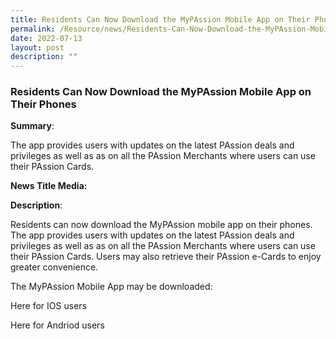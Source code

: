 ```yaml
---
title: Residents Can Now Download the MyPAssion Mobile App on Their Phones
permalink: /Resource/news/Residents-Can-Now-Download-the-MyPAssion-Mobile-App-on-Their-Phones
date: 2022-07-13
layout: post
description: ""
---
```


### Residents Can Now Download the MyPAssion Mobile App on Their Phones 

**Summary**: 

The app provides users with updates on the latest PAssion deals and privileges as well as as on all the PAssion Merchants where users can use their PAssion Cards.  

**News Title Media:**
 

**Description**: 

Residents can now download the MyPAssion mobile app on their phones. The app provides users with updates on the latest PAssion deals and privileges as well as as on all the PAssion Merchants where users can use their PAssion Cards. Users may also retrieve their PAssion e-Cards to enjoy greater convenience. 

 

The MyPAssion Mobile App may be downloaded: 

 

Here for IOS users 

Here for Andriod users